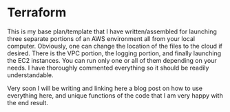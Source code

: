 # Terraform

This is my base plan/template that I have written/assembled for launching three separate portions of an AWS environment all from your local computer. Obviously, one can change the location of the files to the cloud if desired. There is the VPC portion, the logging portion, and finally launching the EC2 instances. You can run only one or all of them depending on your needs. I have thoroughly commented everything so it should be readily understandable.

Very soon I will be writing and linking here a blog post on how to use everything here, and unique functions of the code that I am very happy with the end result.
